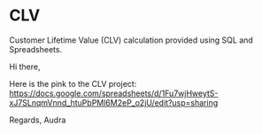 # CLV
Customer Lifetime Value (CLV) calculation provided using SQL and Spreadsheets.


Hi there,

Here is the pink to the CLV project:
https://docs.google.com/spreadsheets/d/1Fu7wjHweytS-xJ7SLnqmVnnd_htuPbPMl6M2eP_o2jU/edit?usp=sharing

Regards,
Audra
